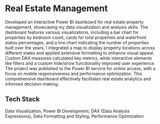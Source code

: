 # Real Estate Management

Developed an interactive Power BI dashboard for real estate property management, showcasing my data visualization and analysis skills. The dashboard features various visualizations, including a bar chart for properties by bedroom count, cards for total properties and waterfront status percentages, and a line chart indicating the number of properties built over the years. I integrated a map to display property locations across different states and applied extensive formatting to enhance visual appeal. Custom DAX measures calculated key metrics, while interactive elements like filters and a custom hide/show functionality improved user experience. The project was published to the Power BI service for online access, with a focus on mobile responsiveness and performance optimization. This comprehensive dashboard effectively facilitates real estate analytics and informed decision-making.

## Tech Stack
Data Visualization, Power BI Development, DAX (Data Analysis Expressions), Data Formatting and Styling, Performance Optimization

